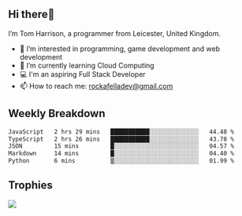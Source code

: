 ## Hi there👋
I’m Tom Harrison, a programmer from Leicester, United Kingdom.
- 👀 I’m interested in programming, game development and web development
- 🌱 I’m currently learning Cloud Computing
- 💻 I'm an aspiring Full Stack Developer
- 📫 How to reach me: [rockafelladev@gmail.com](rockafelladev@gmail.com)

## Weekly Breakdown

<!--START_SECTION:waka-->

```txt
JavaScript   2 hrs 29 mins   ███████████░░░░░░░░░░░░░░   44.48 %
TypeScript   2 hrs 26 mins   ███████████░░░░░░░░░░░░░░   43.78 %
JSON         15 mins         █░░░░░░░░░░░░░░░░░░░░░░░░   04.57 %
Markdown     14 mins         █░░░░░░░░░░░░░░░░░░░░░░░░   04.40 %
Python       6 mins          ▒░░░░░░░░░░░░░░░░░░░░░░░░   01.99 %
```

<!--END_SECTION:waka-->

## Trophies

<img src="https://github-profile-trophy.vercel.app/?username=TomHarrison001&theme=nord&no-frame=true&margin-w=10&column=7" />
